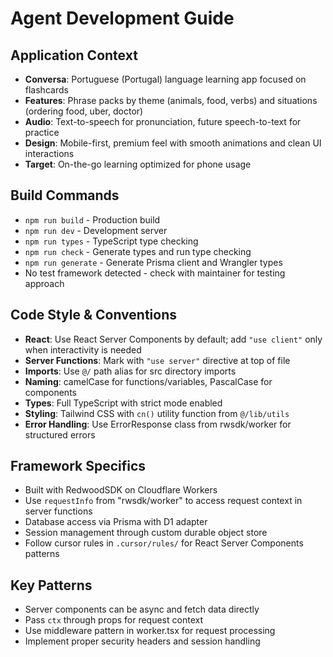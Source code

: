 # Agent Development Guide

## Application Context
- **Conversa**: Portuguese (Portugal) language learning app focused on flashcards
- **Features**: Phrase packs by theme (animals, food, verbs) and situations (ordering food, uber, doctor)
- **Audio**: Text-to-speech for pronunciation, future speech-to-text for practice
- **Design**: Mobile-first, premium feel with smooth animations and clean UI interactions
- **Target**: On-the-go learning optimized for phone usage

## Build Commands
- `npm run build` - Production build
- `npm run dev` - Development server  
- `npm run types` - TypeScript type checking
- `npm run check` - Generate types and run type checking
- `npm run generate` - Generate Prisma client and Wrangler types
- No test framework detected - check with maintainer for testing approach

## Code Style & Conventions
- **React**: Use React Server Components by default; add `"use client"` only when interactivity is needed
- **Server Functions**: Mark with `"use server"` directive at top of file
- **Imports**: Use `@/` path alias for src directory imports
- **Naming**: camelCase for functions/variables, PascalCase for components
- **Types**: Full TypeScript with strict mode enabled
- **Styling**: Tailwind CSS with `cn()` utility function from `@/lib/utils`
- **Error Handling**: Use ErrorResponse class from rwsdk/worker for structured errors

## Framework Specifics
- Built with RedwoodSDK on Cloudflare Workers
- Use `requestInfo` from "rwsdk/worker" to access request context in server functions
- Database access via Prisma with D1 adapter
- Session management through custom durable object store
- Follow cursor rules in `.cursor/rules/` for React Server Components patterns

## Key Patterns
- Server components can be async and fetch data directly
- Pass `ctx` through props for request context
- Use middleware pattern in worker.tsx for request processing
- Implement proper security headers and session handling
